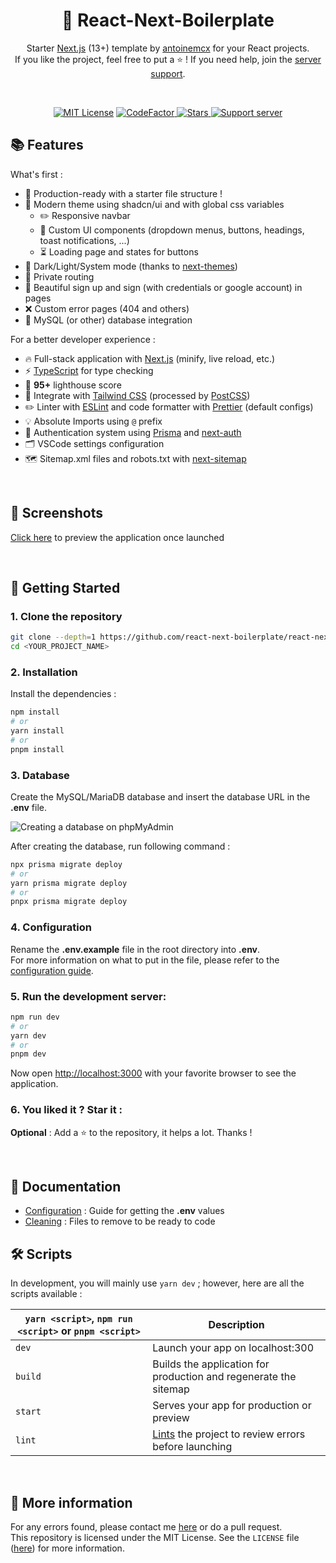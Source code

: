 <h1 align="center">🚀 React-Next-Boilerplate</h1>
<p align="center">
    Starter <a href="https://nextjs.org/">Next.js</a> (13+) template by <a href="https://github.com/antoinemcx">antoinemcx</a> for your React projects.<br />
    If you like the project, feel free to put a ⭐ ! If you need help, join the <a href="https://discord.gg/G6WQsMQShZ">server support</a>.
</p>

<br>

<p align="center">
    <a title="MIT License" href="LICENSE"><img src="https://img.shields.io/badge/license-MIT-blue" alt="MIT License"></a>
    <a title="CodeFactor" href="https://www.codefactor.io/repository/github/antoinemcx/react-next-boilerplate">
        <img src="https://www.codefactor.io/repository/github/antoinemcx/react-next-boilerplate/badge?s=43c831446aa35c582b59889535956653cb53a8b6" alt="CodeFactor">
    </a>
    <a title="Stars" href="[LICENCE](https://github.com/antoinemcx/React-Next-Boilerplate)">
        <img src="https://img.shields.io/github/stars/antoinemcx/React-Next-Boilerplate" alt="Stars">
    </a>
    <a title="Support server" href="https://discord.gg/G6WQsMQShZ">
        <img src="https://img.shields.io/discord/738122381062832180.svg?&logo=discord&logoColor=ffffff&color=7389D8&labelColor=6A7EC2&label=Support" alt="Support server">
    </a>

   <br>
</p>

## 📚 Features

What's first :

-   🚀 Production-ready with a starter file structure !
-   🌈 Modern theme using shadcn/ui and with global css variables
    -   ✏️ Responsive navbar
    -   💄 Custom UI components (dropdown menus, buttons, headings, toast notifications, ...)
    -   ⏳ Loading page and states for buttons
-   🌙 Dark/Light/System mode (thanks to [next-themes](https://www.npmjs.com/package/next-themes))
-   👮 Private routing
-   🔐 Beautiful sign up and sign (with credentials or google account) in pages
-   ❌ Custom error pages (404 and others)
-   📡 MySQL (or other) database integration

For a better developer experience :

-   🔥 Full-stack application with [Next.js](https://nextjs.org/) (minify, live reload, etc.)
-   ⚡ [TypeScript](https://www.typescriptlang.org/) for type checking
-   💯 **95+** lighthouse score
-   🎨 Integrate with [Tailwind CSS](https://tailwindcss.com/) (processed by [PostCSS](https://postcss.org/))
-   ✏️ Linter with [ESLint](https://eslint.org/) and code formatter with [Prettier](https://prettier.io/) (default configs)
-   💡 Absolute Imports using `@` prefix
-   🔑 Authentication system using [Prisma](https://www.prisma.io/) and [next-auth](https://github.com/nextauthjs/next-auth)
-   🗂 VSCode settings configuration
-   🗺️ Sitemap.xml files and robots.txt with [next-sitemap](https://www.npmjs.com/package/next-sitemap)

<br>

## 📸 Screenshots

[Click here](/docs/screenshots.md) to preview the application once launched

<br>

## 🚀 Getting Started

### 1. Clone the repository

```bash
git clone --depth=1 https://github.com/react-next-boilerplate/react-next-boilerplate.git <YOUR_PROJECT_NAME>
cd <YOUR_PROJECT_NAME>
```

### 2. Installation

Install the dependencies :

```bash
npm install
# or
yarn install
# or
pnpm install
```

### 3. Database

Create the MySQL/MariaDB database and insert the database URL in the **.env** file.<br>

![](https://i.imgur.com/ALeKvsf.png 'Creating a database on phpMyAdmin')

After creating the database, run following command :

```bash
npx prisma migrate deploy
# or
yarn prisma migrate deploy
# or
pnpx prisma migrate deploy
```

### 4. Configuration

Rename the **.env.example** file in the root directory into **.env**.  
For more information on what to put in the file, please refer to the [configuration guide](/docs/CONFIGURATION.md).

### 5. Run the development server:

```bash
npm run dev
# or
yarn dev
# or
pnpm dev
```

Now open [http://localhost:3000](http://localhost:3000) with your favorite browser to see the application.

### 6. You liked it ? Star it :

**Optional** : Add a ⭐ to the repository, it helps a lot. Thanks !

<br>

## 📄 Documentation

-   [Configuration](/docs/CONFIGURATION.md) : Guide for getting the **.env** values
-   [Cleaning](/docs/CLEANING.md) : Files to remove to be ready to code

## 🛠 Scripts

In development, you will mainly use `yarn dev` ; however, here are all the scripts available :

| `yarn <script>`, `npm run <script>` or `pnpm <script>` | Description                                                                                              |
| ------------------------------------------------------ | -------------------------------------------------------------------------------------------------------- |
| `dev`                                                  | Launch your app on localhost:300                                                                         |
| `build`                                                | Builds the application for production and regenerate the sitemap                                         |
| `start`                                                | Serves your app for production or preview                                                                |
| `lint`                                                 | [Lints](https://en.wikipedia.org/wiki/Lint_%28software%29) the project to review errors before launching |

<br>

## 💭 More information

For any errors found, please contact me [here](https://discord.gg/G6WQsMQShZ) or do a pull request.  
This repository is licensed under the MIT License. See the `LICENSE` file ([here](LICENSE)) for more information.
